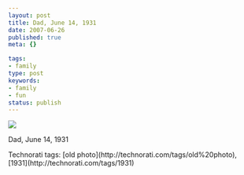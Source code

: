 ```yaml
---
layout: post
title: Dad, June 14, 1931
date: 2007-06-26
published: true
meta: {}

tags:
- family
type: post
keywords:
- family
- fun
status: publish
---
```



[![](http://media.eick.us/2011/05/625873702_6dbe6ef168.jpg)](http://farm2.static.flickr.com/1199/625873702_8c40ba65e1_o.jpg)



Dad, June 14, 1931

 <div class="wlWriterSmartContent" style="padding-right: 0px;padding-left: 0px;padding-bottom: 0px;margin: 0px;padding-top: 0px">Technorati tags: [old photo](http://technorati.com/tags/old%20photo), [1931](http://technorati.com/tags/1931)</div>
